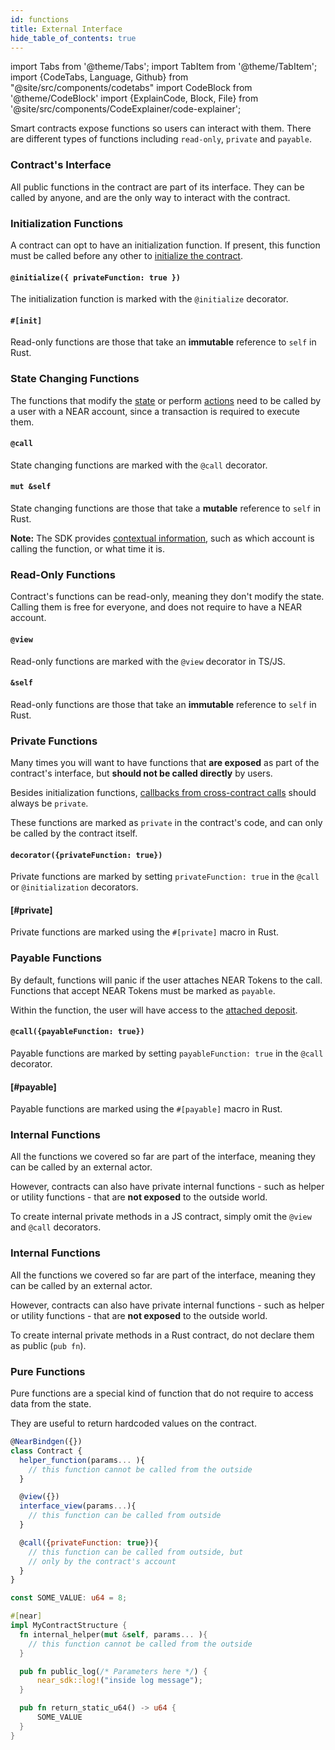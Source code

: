 ```yaml
---
id: functions
title: External Interface
hide_table_of_contents: true
---
```


import Tabs from '@theme/Tabs';
import TabItem from '@theme/TabItem';
import {CodeTabs, Language, Github} from "@site/src/components/codetabs"
import CodeBlock from '@theme/CodeBlock'
import {ExplainCode, Block, File} from '@site/src/components/CodeExplainer/code-explainer';

Smart contracts expose functions so users can interact with them. There are different types of functions including `read-only`, `private` and `payable`.

<ExplainCode languages="js,rust">

<Block highlights='{"js": "14-17,20-39,42-44,47-49", "rust": "22-30,33-58,60-62,64-66"}' fname="auction">

### Contract's Interface

All public functions in the contract are part of its interface. They can be called by anyone, and are the only way to interact with the contract.

</Block>

<Block highlights='{"js":"13-17", "rust": "22-30"}' fname="auction">

### Initialization Functions

A contract can opt to have an initialization function. If present, this function must be called before any other to [initialize the contract](./storage.md).

</Block>

<Block highlights='{"js": "13"}' fname="auction">

#### `@initialize({ privateFunction: true })`

The initialization function is marked with the `@initialize` decorator.

</Block>

<Block highlights='{"rust": "20"}' fname="auction">

#### `#[init]`

Read-only functions are those that take an **immutable** reference to `self` in Rust.

</Block>

<Block highlights='{"js":"14-17", "rust": "33-58"}' fname="auction">

### State Changing Functions

The functions that modify the [state](./storage.md) or perform [actions](./actions.md) need to be called by a user with a NEAR account, since a transaction is required to execute them.

</Block>

<Block highlights='{"js": "19"}' fname="auction">

#### `@call`

State changing functions are marked with the `@call` decorator.

</Block>

<Block highlights='{"rust": "33"}' fname="auction">

#### `mut &self`

State changing functions are those that take a **mutable** reference to `self` in Rust.

</Block>

<Block highlights='{"js": "22,26", "rust": "36,42"}' fname="auction">

**Note:** The SDK provides [contextual information](./environment.md), such as which account is calling the function, or what time it is.

</Block>

<Block highlights='{"js":"42-44,47-49", "rust": "60-62,64-66"}' fname="auction">

### Read-Only Functions

Contract's functions can be read-only, meaning they don't modify the state. Calling them is free for everyone, and does not require to have a NEAR account.

</Block>

<Block highlights='{"js": "41,46"}' fname="auction">

#### `@view`

Read-only functions are marked with the `@view` decorator in TS/JS.

</Block>

<Block highlights='{"rust": "60,64"}' fname="auction">

#### `&self`

Read-only functions are those that take an **immutable** reference to `self` in Rust.

</Block>

<Block highlights='{"js":"13", "rust": "21"}' fname="auction">

### Private Functions

Many times you will want to have functions that **are exposed** as part of the contract's interface, but **should not be called directly** by users.

Besides initialization functions, [callbacks from cross-contract calls](./crosscontract.md) should always be `private`.

These functions are marked as `private` in the contract's code, and can only be called by the contract itself.

</Block>

<Block highlights='{"js": "13"}' fname="auction">

#### `decorator({privateFunction: true})`

Private functions are marked by setting `privateFunction: true` in the `@call` or `@initialization` decorators.

</Block>

<Block highlights='{"rust": "21"}' fname="auction">

#### [#private]

Private functions are marked using the `#[private]` macro in Rust.

</Block>

<Block highlights='{"js":"19,25", "rust": "32,41"}' fname="auction">

### Payable Functions

By default, functions will panic if the user attaches NEAR Tokens to the call. Functions that accept NEAR Tokens must be marked as `payable`.

Within the function, the user will have access to the [attached deposit](./environment.md).

</Block>

<Block highlights='{"js": "19,25"}' fname="auction">

#### `@call({payableFunction: true})`

Payable functions are marked by setting `payableFunction: true` in the `@call` decorator.

</Block>

<Block highlights='{"rust": "32,41"}' fname="auction">

#### [#payable]

Payable functions are marked using the `#[payable]` macro in Rust.

</Block>

<Block highlights='{"js":"3-5"}' fname="example">

### Internal Functions

All the functions we covered so far are part of the interface, meaning they can be called by an external actor.

However, contracts can also have private internal functions - such as helper or utility functions - that are **not exposed** to the outside world.

To create internal private methods in a JS contract, simply omit the `@view` and `@call` decorators.

</Block>

<Block highlights='{"rust": "5-7"}' fname="example">

### Internal Functions

All the functions we covered so far are part of the interface, meaning they can be called by an external actor.

However, contracts can also have private internal functions - such as helper or utility functions - that are **not exposed** to the outside world.

To create internal private methods in a Rust contract, do not declare them as public (`pub fn`).

</Block>

<Block highlights='{"rust": "9-11,13-15"}' fname="example">

### Pure Functions

Pure functions are a special kind of function that do not require to access data from the state.

They are useful to return hardcoded values on the contract.

</Block>

<File language="js" fname="auction" url="https://github.com/near-examples/auction-examples/blob/main/contract-ts/src/contract.ts" start="2" end="51" />

<File language="rust" fname="auction" url="https://github.com/near-examples/auction-examples/blob/main/contract-rs/src/lib.rs" start="2" end="68" />

<CodeBlock language="js" fname="example">

```js
@NearBindgen({})
class Contract {
  helper_function(params... ){
    // this function cannot be called from the outside
  }

  @view({})
  interface_view(params...){
    // this function can be called from outside
  }

  @call({privateFunction: true}){
    // this function can be called from outside, but
    // only by the contract's account
  }
}
```

</CodeBlock>

<CodeBlock language="rust" fname="example">

```rs
const SOME_VALUE: u64 = 8;

#[near]
impl MyContractStructure {
  fn internal_helper(mut &self, params... ){
    // this function cannot be called from the outside
  }

  pub fn public_log(/* Parameters here */) {
      near_sdk::log!("inside log message");
  }

  pub fn return_static_u64() -> u64 {
      SOME_VALUE
  }
}
```

</CodeBlock>

</ExplainCode>
